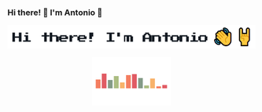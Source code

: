 ### Hi there! 👋 I'm Antonio 🤘 

<p align="left">
  <img src="https://raw.githubusercontent.com/antoniopaolacci/antoniopaolacci/master/hi-there.png" alt="hi there! I'm antonio">
</p>

<p align="center">
  <img width="160" height="100" src="https://raw.githubusercontent.com/antoniopaolacci/antoniopaolacci/master/music-spinner.gif" alt="banner antoniopaolacci github">
</p>

